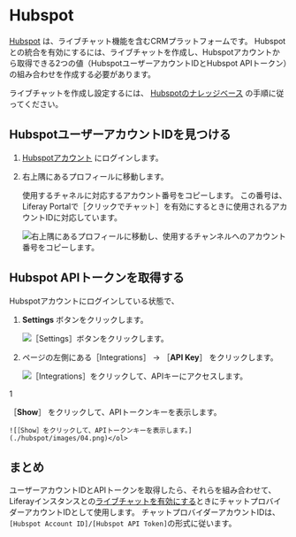 # Hubspot

[Hubspot](https://www.hubspot.com/) は、ライブチャット機能を含むCRMプラットフォームです。 Hubspotとの統合を有効にするには、ライブチャットを作成し、Hubspotアカウントから取得できる2つの値（HubspotユーザーアカウントIDとHubspot APIトークン）の組み合わせを作成する必要があります。

ライブチャットを作成し設定するには、 [Hubspotのナレッジベース](https://knowledge.hubspot.com/chatflows/create-a-live-chat) の手順に従ってください。

## HubspotユーザーアカウントIDを見つける

1. [Hubspotアカウント](https://app.hubspot.com/login) にログインします。

1. 右上隅にあるプロフィールに移動します。

    使用するチャネルに対応するアカウント番号をコピーします。 この番号は、Liferay Portalで［クリックでチャット］を有効にするときに使用されるアカウントIDに対応しています。

    ![右上隅にあるプロフィールに移動し、使用するチャンネルへのアカウント番号をコピーします。](./hubspot/images/01.png)

## Hubspot APIトークンを取得する

Hubspotアカウントにログインしている状態で、

1. **Settings** ボタンをクリックします。

    ![［Settings］ボタンをクリックします。](./hubspot/images/02.png)

1. ページの左側にある</em>［Integrations］</em> &rarr; ［**API Key**］ をクリックします。</p>

    ![［Integrations］をクリックして、APIキーにアクセスします。](./hubspot/images/03.png)</li>

1

［**Show**］ をクリックして、APIトークンキーを表示します。

    ![［Show］をクリックして、APIトークンキーを表示します。](./hubspot/images/04.png)</ol>

## まとめ

ユーザーアカウントIDとAPIトークンを取得したら、それらを組み合わせて、Liferayインスタンスとの[ライブチャットを有効にする](../enabling-automated-live-chat-systems.md)ときにチャットプロバイダーアカウントIDとして使用します。 チャットプロバイダーアカウントIDは、`[Hubspot Account ID]/[Hubspot API Token]`の形式に従います。